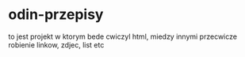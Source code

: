 # odin-przepisy

to jest projekt w ktorym bede cwiczyl html, miedzy innymi przecwicze robienie linkow, zdjec, list etc